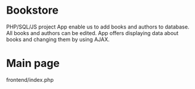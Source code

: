 # Bookstore
PHP/SQL/JS project 
App enable us to add books and authors to database. All books and authors can be edited. App offers displaying data about books and changing them by using AJAX.


# Main page

frontend/index.php
